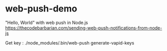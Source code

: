 # web-push-demo
"Hello, World" with web push in Node.js
https://thecodebarbarian.com/sending-web-push-notifications-from-node-js


Get key :
 ./node_modules/.bin/web-push generate-vapid-keys